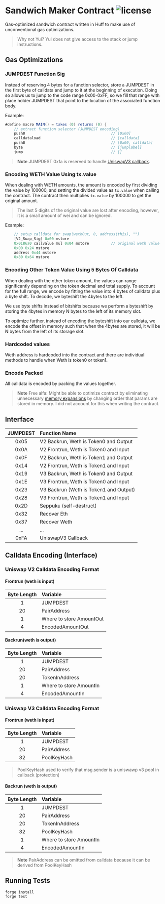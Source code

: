 # Sandwich Maker Contract ![license](https://img.shields.io/badge/License-MIT-green.svg?label=license)

Gas-optimized sandwich contract written in Huff to make use of unconventional gas optimizations.

> Why not Yul? Yul does not give access to the stack or jump instructions.

## Gas Optimizations

### JUMPDEST Function Sig
Instead of reserving 4 bytes for a function selector, store a JUMPDEST in the first byte of calldata and jump to it at the beginning of execution. Doing so allows us to jump to the code range 0x00-0xFF, so we fill that range with place holder JUMPDEST that point to the location of the associated function body.

Example:
```as
#define macro MAIN() = takes (0) returns (0) {
    // extract function selector (JUMPDEST encoding)
    push0                                       // [0x00]
    calldataload                                // [calldata]
    push0                                       // [0x00, calldata]
    byte                                        // [jumplabel]
    jump                                        // []
```

> **Note**
> JUMPDEST 0xfa is reserved to handle [UniswapV3 callback](https://docs.uniswap.org/contracts/v3/reference/core/interfaces/callback/IUniswapV3SwapCallback).

### Encoding WETH Value Using tx.value
When dealing with WETH amounts, the amount is encoded by first dividing the value by 100000, and setting the divided value as `tx.value` when calling the contract. The contract then multiplies `tx.value` by 100000 to get the original amount.

> The last 5 digits of the original value are lost after encoding, however, it is a small amount of wei and can be ignored.

Example:
```as
    // setup calldata for swap(wethOut, 0, address(this), "")
    [V2_Swap_Sig] 0x00 mstore
    0x0186a0 callvalue mul 0x04 mstore          // original weth value is decoded here by doing `100000 * callvalue`
    0x00 0x24 mstore
    address 0x44 mstore
    0x80 0x64 mstore
```

### Encoding Other Token Value Using 5 Bytes Of Calldata
When dealing with the other token amount, the values can range significantly depending on the token decimal and total supply. To account for the full range, we encode by fitting the value into 4 bytes of calldata plus a byte shift. To decode, we byteshift the 4bytes to the left.

We use byte shifts instead of bitshifts because we perform a byteshift by storing the 4bytes in memory N bytes to the left of its memory slot.

To optimize further, instead of encoding the byteshift into our calldata, we encode the offset in memory such that when the 4bytes are stored, it will be N bytes from the left of its storage slot.

### Hardcoded values
Weth address is hardcoded into the contract and there are individual methods to handle when Weth is token0 or token1.

### Encode Packed
All calldata is encoded by packing the values together.

> **Note**
> Free alfa: Might be able to optimize contract by eliminating unnecessary [memory expansions](https://www.evm.codes/about#memoryexpansion) by changing order that params are stored in memory. I did not account for this when writing the contract.

## Interface

| JUMPDEST | Function Name                          |
| :------: | :------------------------------------- |
|   0x05   | V2 Backrun, Weth is Token0 and Output  |
|   0x0A   | V2 Frontrun, Weth is Token0 and Input  |
|   0x0F   | V2 Backrun, Weth is Token1 and Output  |
|   0x14   | V2 Frontrun, Weth is Token1 and Input  |
|   0x19   | V3 Backrun, Weth is Token0 and Output  |
|   0x1E   | V3 Frontrun, Weth is Token0 and Input  |
|   0x23   | V3 Backrun (Weth is Token1 and Output) |
|   0x28   | V3 Frontrun, Weth is Token1 and Input  |
|   0x2D   | Seppuku (self-destruct)                |
|   0x32   | Recover Eth                            |
|   0x37   | Recover Weth                           |
|   ...    | ...                                    |
|   0xFA   | UniswapV3 Callback                     |


## Calldata Encoding (Interface)
### Uniswap V2 Calldata Encoding Format

#### Frontrun (weth is input)
| Byte Length | Variable                 |
| :---------: | :----------------------- |
|      1      | JUMPDEST                 |
|     20      | PairAddress              |
|      1      | Where to store AmountOut |
|      4      | EncodedAmountOut         |

#### Backrun(weth is output)
| Byte Length | Variable                |
| :---------: | :---------------------- |
|      1      | JUMPDEST                |
|     20      | PairAddress             |
|     20      | TokenInAddress          |
|      1      | Where to store AmountIn |
|      4      | EncodedAmountIn         |

### Uniswap V3 Calldata Encoding Format

#### Frontrun (weth is input)
| Byte Length | Variable    |
| :---------: | :---------- |
|      1      | JUMPDEST    |
|     20      | PairAddress |
|     32      | PoolKeyHash |
> PoolKeyHash used to verify that msg.sender is a uniswawp v3 pool in callback (protection)

#### Backrun (weth is output)
| Byte Length | Variable                |
| :---------: | :---------------------- |
|      1      | JUMPDEST                |
|     20      | PairAddress             |
|     20      | TokenInAddress          |
|     32      | PoolKeyHash             |
|      1      | Where to store AmountIn |
|      4      | EncodedAmountIn         |

> **Note**
> PairAddress can be omitted from calldata because it can be derived from PoolKeyHash

## Running Tests
```console
forge install
forge test
```
